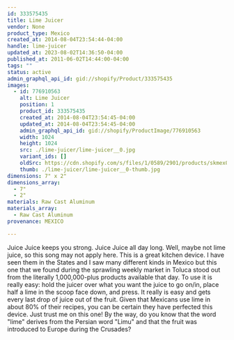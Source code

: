 ```yaml
---
id: 333575435
title: Lime Juicer
vendor: None
product_type: Mexico
created_at: 2014-08-04T23:54:44-04:00
handle: lime-juicer
updated_at: 2023-08-02T14:36:50-04:00
published_at: 2011-06-02T14:44:00-04:00
tags: ""
status: active
admin_graphql_api_id: gid://shopify/Product/333575435
images:
  - id: 776910563
    alt: Lime Juicer
    position: 1
    product_id: 333575435
    created_at: 2014-08-04T23:54:45-04:00
    updated_at: 2014-08-04T23:54:45-04:00
    admin_graphql_api_id: gid://shopify/ProductImage/776910563
    width: 1024
    height: 1024
    src: ./lime-juicer/lime-juicer__0.jpg
    variant_ids: []
    oldSrc: https://cdn.shopify.com/s/files/1/0589/2901/products/skmex0043.tif.jpeg?v=1407210885
    thumb: ./lime-juicer/lime-juicer__0-thumb.jpg
dimensions: 7" x 2"
dimensions_array:
  - 7"
  - 2"
materials: Raw Cast Aluminum
materials_array:
  - Raw Cast Aluminum
provenance: MEXICO

---
```


Juice Juice keeps you strong. Juice Juice all day long. Well, maybe not lime juice, so this song may not apply here. This is a great kitchen device. I have seen them in the States and I saw many different kinds in Mexico but this one that we found during the sprawling weekly market in Toluca stood out from the literally 1,000,000-plus products available that day. To use it is really easy: hold the juicer over what you want the juice to go on/in, place half a lime in the scoop face down, and press. It really is easy and gets every last drop of juice out of the fruit. Given that Mexicans use lime in about 80% of their recipes, you can be certain they have perfected this device. Just trust me on this one! By the way, do you know that the word "lime" derives from the Persian word "Limu" and that the fruit was introduced to Europe during the Crusades?